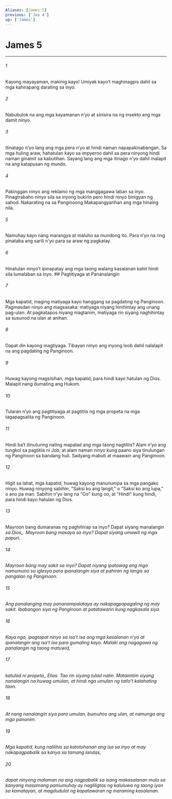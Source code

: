```yaml
---
Aliases: [James 5]
previous: ['Jas 4']
up: ['James']
---
```

# James 5

***






















###### 1 










Kayong mayayaman, makinig kayo! Umiyak kayoʼt maghinagpis dahil sa mga kahirapang darating sa inyo. 





















###### 2 










Nabubulok na ang mga kayamanan nʼyo at sinisira na ng insekto ang mga damit ninyo. 





















###### 3 










Itinatago nʼyo lang ang mga pera nʼyo at hindi naman napapakinabangan. Sa mga huling araw, hahatulan kayo sa impyerno dahil sa pera ninyong hindi naman ginamit sa kabutihan. Sayang lang ang mga itinago nʼyo dahil malapit na ang katapusan ng mundo. 





















###### 4 










Pakinggan ninyo ang reklamo ng mga manggagawa laban sa inyo. Pinagtrabaho ninyo sila sa inyong bukirin pero hindi ninyo binigyan ng sahod. Nakarating na sa Panginoong Makapangyarihan ang mga hinaing nila. 





















###### 5 










Namuhay kayo nang marangya at maluho sa mundong ito. Para nʼyo na ring pinataba ang sarili nʼyo para sa araw ng pagkatay. 





















###### 6 










Hinatulan ninyoʼt ipinapatay ang mga taong walang kasalanan kahit hindi sila lumalaban sa inyo. ## Pagtitiyaga at Pananalangin 





















###### 7 










Mga kapatid, maging matiyaga kayo hanggang sa pagdating ng Panginoon. Pagmasdan ninyo ang magsasaka: matiyaga niyang hinihintay ang unang pag-ulan. At pagkatapos niyang magtanim, matiyaga rin siyang naghihintay sa susunod na ulan at anihan. 





















###### 8 










Dapat din kayong magtiyaga. Tibayan ninyo ang inyong loob dahil nalalapit na ang pagdating ng Panginoon. 





















###### 9 










Huwag kayong magsisihan, mga kapatid, para hindi kayo hatulan ng Dios. Malapit nang dumating ang Hukom. 





















###### 10 










Tularan nʼyo ang pagtitiyaga at pagtitiis ng mga propeta na mga tagapagsalita ng Panginoon. 





















###### 11 










Hindi baʼt itinuturing nating mapalad ang mga taong nagtitiis? Alam nʼyo ang tungkol sa pagtitiis ni Job, at alam naman ninyo kung paano siya tinulungan ng Panginoon sa bandang huli. Sadyang mabuti at maawain ang Panginoon. 





















###### 12 










Higit sa lahat, mga kapatid, huwag kayong manunumpa sa mga pangako ninyo. Huwag ninyong sabihin, "Saksi ko ang langit," o "Saksi ko ang lupa," o ano pa man. Sabihin nʼyo lang na "Oo" kung oo, at "Hindi" kung hindi, para hindi kayo hatulan ng Dios. 





















###### 13 










Mayroon bang dumaranas ng paghihirap sa inyo? Dapat siyang manalangin <i class="trans-change">sa Dios_. Mayroon bang masaya sa inyo? Dapat siyang umawit ng mga papuri. 





















###### 14 










Mayroon bang may sakit sa inyo? Dapat niyang ipatawag ang mga namumuno sa iglesya para ipanalangin siya at pahiran ng langis sa pangalan ng Panginoon. 





















###### 15 










Ang panalanging may pananampalataya ay nakapagpapagaling ng may sakit. Ibabangon siya ng Panginoon at patatawarin kung nagkasala siya. 





















###### 16 










Kaya nga, ipagtapat ninyo sa isaʼt isa ang mga kasalanan nʼyo at ipanalangin ang isaʼt isa para gumaling kayo. Malaki ang nagagawa ng panalangin ng taong matuwid, 





















###### 17 










katulad ni <i class="trans-change">propeta_ Elias. Tao rin siyang tulad natin. Mataimtim siyang nanalangin na huwag umulan, at hindi nga umulan ng tatloʼt kalahating taon. 





















###### 18 










At nang nanalangin siya para umulan, bumuhos ang ulan, at namunga ang mga pananim. 





















###### 19 










Mga kapatid, kung nalilihis sa katotohanan ang isa sa inyo at may nakapagpabalik sa kanya sa tamang landas, 





















###### 20 










dapat ninyong malaman na ang nagpabalik sa isang makasalanan mula sa kanyang masamang pamumuhay ay nagliligtas ng kaluluwa ng taong iyon sa kamatayan, at magdudulot ng kapatawaran ng maraming kasalanan.
